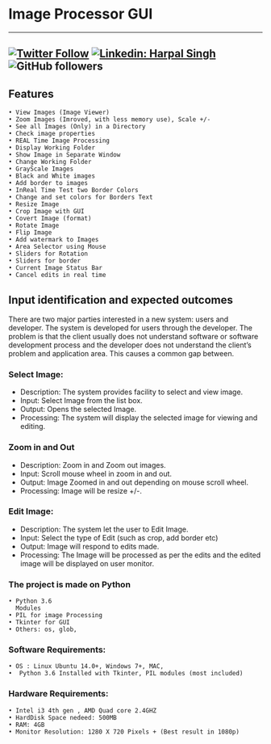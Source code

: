 # Image Processor GUI
---
[![Twitter Follow](https://img.shields.io/twitter/follow/Harpalsingh_11?label=Follow)](https://twitter.com/intent/follow?screen_name=Harpalsingh_11)
[![Linkedin: Harpal Singh](https://img.shields.io/badge/-harpalsingh11-blue?style=flat-square&logo=Linkedin&logoColor=white&link=https://www.linkedin.com/in/harpalsingh11)](https://www.linkedin.com/in/harpalsingh11/)
![GitHub followers](https://img.shields.io/github/followers/hsk11?label=Follow&style=social)
---

## Features
    • View Images (Image Viewer)
    • Zoom Images (Imroved, with less memory use), Scale +/-
    • See all Images (Only) in a Directory
    • Check image properties
    • REAL Time Image Processing
    • Display Working Folder
    • Show Image in Separate Window
    • Change Working Folder
    • GrayScale Images
    • Black and White images
    • Add border to images
    • InReal Time Test two Border Colors
    • Change and set colors for Borders Text
    • Resize Image
    • Crop Image with GUI
    • Covert Image (format)
    • Rotate Image
    • Flip Image
    • Add watermark to Images
    • Area Selector using Mouse
    • Sliders for Rotation
    • Sliders for border
    • Current Image Status Bar
    • Cancel edits in real time
## Input identification and expected outcomes

There are two major parties interested in a new system: users and developer. The system is developed for users through the developer. The problem is that the client usually does not understand software or software development process and the developer does not understand the client’s problem and application area. This causes a common gap between. 

### Select Image:
- Description: The system provides facility to select and view image.
- Input:  Select Image from the list box.
- Output: Opens the selected Image.
- Processing: The system will display the selected image for viewing and editing.


### Zoom in and Out
- Description:  Zoom in and Zoom out images.
- Input: Scroll mouse wheel in zoom in and out.
- Output: Image Zoomed in and out depending on mouse scroll wheel.
- Processing: Image will be resize +/-.


### Edit Image:
- Description: The system let the user to Edit Image.
- Input:  Select the type of Edit (such as crop, add border etc)
- Output:  Image will respond to edits made.
- Processing: The Image will be processed as per the edits and the edited image will be displayed on user monitor.






### The project is made on Python

    • Python 3.6
      Modules
    • PIL for image Processing
    • Tkinter for GUI
    • Others: os, glob,


### Software Requirements:
    • OS : Linux Ubuntu 14.0+, Windows 7+, MAC,
    •  Python 3.6 Installed with Tkinter, PIL modules (most included)

### Hardware Requirements:
    • Intel i3 4th gen , AMD Quad core 2.4GHZ
    • HardDisk Space nedeed: 500MB
    • RAM: 4GB
    • Monitor Resolution: 1280 X 720 Pixels + (Best result in 1080p)

